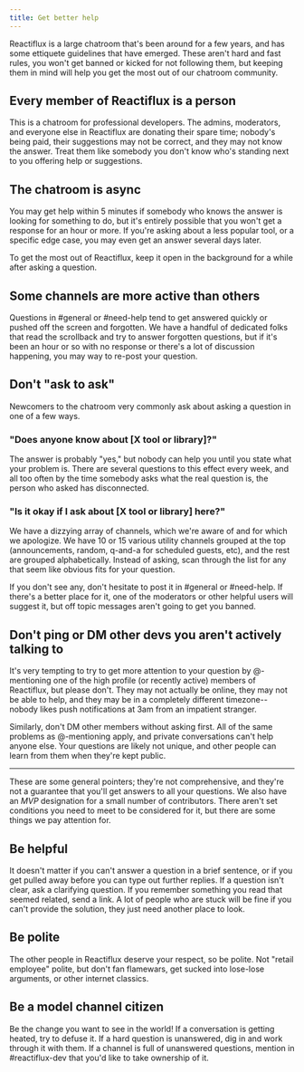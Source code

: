 ```yaml
---
title: Get better help
---
```


Reactiflux is a large chatroom that's been around for a few years, and has some ettiquete guidelines that have emerged. These aren't hard and fast rules, you won't get banned or kicked for not following them, but keeping them in mind will help you get the most out of our chatroom community.

## Every member of Reactiflux is a person

This is a chatroom for professional developers. The admins, moderators, and everyone else in Reactiflux are donating their spare time; nobody's being paid, their suggestions may not be correct, and they may not know the answer. Treat them like somebody you don't know who's standing next to you offering help or suggestions.

## The chatroom is async

You may get help within 5 minutes if somebody who knows the answer is looking for something to do, but it's entirely possible that you won't get a response for an hour or more. If you're asking about a less popular tool, or a specific edge case, you may even get an answer several days later.

To get the most out of Reactiflux, keep it open in the background for a while after asking a question.

## Some channels are more active than others

Questions in #general or #need-help tend to get answered quickly or pushed off the screen and forgotten. We have a handful of dedicated folks that read the scrollback and try to answer forgotten questions, but if it's been an hour or so with no response or there's a lot of discussion happening, you may way to re-post your question.

## Don't "ask to ask"

Newcomers to the chatroom very commonly ask about asking a question in one of a few ways.

### "Does anyone know about [X tool or library]?"

The answer is probably "yes," but nobody can help you until you state what your problem is. There are several questions to this effect every week, and all too often by the time somebody asks what the real question is, the person who asked has disconnected.

### "Is it okay if I ask about [X tool or library] here?"

We have a dizzying array of channels, which we're aware of and for which we apologize. We have 10 or 15 various utility channels grouped at the top (announcements, random, q-and-a for scheduled guests, etc), and the rest are grouped alphabetically. Instead of asking, scan through the list for any that seem like obvious fits for your question.

If you don't see any, don't hesitate to post it in #general or #need-help. If there's a better place for it, one of the moderators or other helpful users will suggest it, but off topic messages aren't going to get you banned.

## Don't ping or DM other devs you aren't actively talking to

It's very tempting to try to get more attention to your question by @-mentioning one of the high profile (or recently active) members of Reactiflux, but please don't. They may not actually be online, they may not be able to help, and they may be in a completely different timezone--nobody likes push notifications at 3am from an impatient stranger.

Similarly, don't DM other members without asking first. All of the same problems as @-mentioning apply, and private conversations can't help anyone else. Your questions are likely not unique, and other people can learn from them when they're kept public.

---

These are some general pointers; they're not comprehensive, and they're not a guarantee that you'll get answers to all your questions. We also have an _MVP_ designation for a small number of contributors. There aren't set conditions you need to meet to be considered for it, but there are some things we pay attention for.

## Be helpful

It doesn't matter if you can't answer a question in a brief sentence, or if you get pulled away before you can type out further replies. If a question isn't clear, ask a clarifying question. If you remember something you read that seemed related, send a link. A lot of people who are stuck will be fine if you can't provide the solution, they just need another place to look.

## Be polite

The other people in Reactiflux deserve your respect, so be polite. Not "retail employee" polite, but don't fan flamewars, get sucked into lose-lose arguments, or other internet classics.

## Be a model channel citizen

Be the change you want to see in the world! If a conversation is getting heated, try to defuse it. If a hard question is unanswered, dig in and work through it with them. If a channel is full of unanswered questions, mention in #reactiflux-dev that you'd like to take ownership of it.

